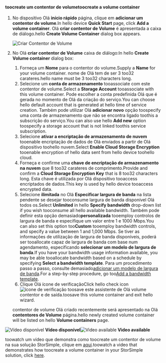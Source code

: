 <!--author=SharS last changed: 9/17/15-->

#### <a name="toocreate-a-volume-container"></a><span data-ttu-id="6d7f7-101">toocreate um contentor de volume</span><span class="sxs-lookup"><span data-stu-id="6d7f7-101">toocreate a volume container</span></span>
1. <span data-ttu-id="6d7f7-102">No dispositivo Olá **início rápido** página, clique em **adicionar um contentor de volume**.</span><span class="sxs-lookup"><span data-stu-id="6d7f7-102">In hello device **Quick Start** page, click **Add a volume container**.</span></span> <span data-ttu-id="6d7f7-103">Olá **criar contentor de Volume** é apresentada a caixa de diálogo.</span><span class="sxs-lookup"><span data-stu-id="6d7f7-103">hello **Create Volume Container** dialog box appears.</span></span>
   
    ![Criar Contentor de Volume](./media/storsimple-create-volume-container/HCS_CreateVolumeContainerM-include.png)
2. <span data-ttu-id="6d7f7-105">No Olá **criar contentor de Volume** caixa de diálogo:</span><span class="sxs-lookup"><span data-stu-id="6d7f7-105">In hello **Create Volume container** dialog box:</span></span>
   
   1. <span data-ttu-id="6d7f7-106">Forneça um **Nome** para o contentor do volume.</span><span class="sxs-lookup"><span data-stu-id="6d7f7-106">Supply a **Name** for your volume container.</span></span> <span data-ttu-id="6d7f7-107">nome de Olá tem de ser 3 too32 carateres.</span><span class="sxs-lookup"><span data-stu-id="6d7f7-107">hello name must be 3 too32 characters long.</span></span>
   2. <span data-ttu-id="6d7f7-108">Selecione um **conta de armazenamento** tooassociate com este contentor de volume.</span><span class="sxs-lookup"><span data-stu-id="6d7f7-108">Select a **Storage Account** tooassociate with this volume container.</span></span> <span data-ttu-id="6d7f7-109">Pode escolher a conta predefinida Olá que é gerada no momento de Olá da criação do serviço.</span><span class="sxs-lookup"><span data-stu-id="6d7f7-109">You can choose hello default account that is generated at hello time of service creation.</span></span> <span data-ttu-id="6d7f7-110">Também pode utilizar Olá **adicionar novo** opção toospecify uma conta de armazenamento que não se encontra ligado toothis a subscrição do serviço.</span><span class="sxs-lookup"><span data-stu-id="6d7f7-110">You can also use hello **Add new** option toospecify a storage account that is not linked toothis service subscription.</span></span>
   3. <span data-ttu-id="6d7f7-111">Selecione **ativar a encriptação de armazenamento de nuvem** tooenable encriptação de dados de Olá enviados a partir de Olá dispositivo toohello nuvem.</span><span class="sxs-lookup"><span data-stu-id="6d7f7-111">Select **Enable Cloud Storage Encryption** tooenable encryption of hello data sent from hello device toohello cloud.</span></span>
   4. <span data-ttu-id="6d7f7-112">Forneça e confirme uma **chave de encriptação de armazenamento na nuvem** que 8 too32 carateres de comprimento.</span><span class="sxs-lookup"><span data-stu-id="6d7f7-112">Provide and confirm a **Cloud Storage Encryption Key** that is 8 too32 characters long.</span></span> <span data-ttu-id="6d7f7-113">Esta chave é utilizada por Olá dispositivo tooaccess encriptados de dados.</span><span class="sxs-lookup"><span data-stu-id="6d7f7-113">This key is used by hello device tooaccess encrypted data.</span></span>
   5. <span data-ttu-id="6d7f7-114">Selecione **ilimitada** no Olá **Especificar largura de banda** na lista pendente se desejar tooconsume largura de banda disponível Olá todos os.</span><span class="sxs-lookup"><span data-stu-id="6d7f7-114">Select **Unlimited** in hello **Specify bandwidth** drop-down list if you wish tooconsume all hello available bandwidth.</span></span> <span data-ttu-id="6d7f7-115">Também pode definir esta opção demasiado**personalizada** tooemploy controlos de largura de banda e especifique um valor entre 1 e 1000 Mbps.</span><span class="sxs-lookup"><span data-stu-id="6d7f7-115">You can also set this option too**Custom** tooemploy bandwidth controls, and specify a value between 1 and 1,000 Mbps.</span></span> 
      <span data-ttu-id="6d7f7-116">Se tiver as informações de utilização de largura de banda disponíveis, poderá ser tooallocate capaz de largura de banda com base num agendamento, especificando **selecionar um modelo de largura de banda**.</span><span class="sxs-lookup"><span data-stu-id="6d7f7-116">If you have your bandwidth usage information available, you may be able tooallocate bandwidth based on a schedule by specifying **Select a bandwidth template**.</span></span> <span data-ttu-id="6d7f7-117">Para um procedimento passo a passo, consulte demasiado[adicionar um modelo de largura de banda](../articles/storsimple/storsimple-manage-bandwidth-templates.md#add-a-bandwidth-template).</span><span class="sxs-lookup"><span data-stu-id="6d7f7-117">For a step-by-step procedure, go too[Add a bandwidth template](../articles/storsimple/storsimple-manage-bandwidth-templates.md#add-a-bandwidth-template).</span></span>
   6. <span data-ttu-id="6d7f7-118">Clique Olá ícone de verificação</span><span class="sxs-lookup"><span data-stu-id="6d7f7-118">Click hello check icon</span></span> ![ícone de verificação](./media/storsimple-create-volume-container/HCS_CheckIcon-include.png) <span data-ttu-id="6d7f7-120">toosave este assistente de Olá volume contentor e de saída.</span><span class="sxs-lookup"><span data-stu-id="6d7f7-120">toosave this volume container and exit hello wizard.</span></span> 
   
   <span data-ttu-id="6d7f7-121">contentor de volume Olá criado recentemente será apresentado na Olá **contentores de Volume** página.</span><span class="sxs-lookup"><span data-stu-id="6d7f7-121">hello newly created volume container will be listed on hello **Volume containers** page.</span></span>

<span data-ttu-id="6d7f7-122">![Vídeo disponível](./media/storsimple-create-volume-container/Video_icon.png) **Vídeo disponível**</span><span class="sxs-lookup"><span data-stu-id="6d7f7-122">![Video available](./media/storsimple-create-volume-container/Video_icon.png) **Video available**</span></span>

<span data-ttu-id="6d7f7-123">toowatch um vídeo que demonstra como toocreate um contentor de volume na sua solução StorSimple, clique em [aqui](https://azure.microsoft.com/documentation/videos/create-a-volume-container-in-your-storsimple-solution/).</span><span class="sxs-lookup"><span data-stu-id="6d7f7-123">toowatch a video that demonstrates how toocreate a volume container in your StorSimple solution, click [here](https://azure.microsoft.com/documentation/videos/create-a-volume-container-in-your-storsimple-solution/).</span></span>

